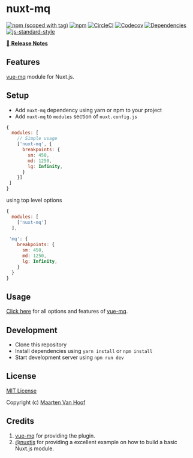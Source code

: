# nuxt-mq
[![npm (scoped with tag)](https://img.shields.io/npm/v/nuxt-mq/latest.svg?style=flat-square)](https://npmjs.com/package/nuxt-mq)
[![npm](https://img.shields.io/npm/dt/nuxt-mq.svg?style=flat-square)](https://npmjs.com/package/nuxt-mq)
[![CircleCI](https://img.shields.io/circleci/project/github/vanhoofmaarten/nuxt-mq.svg?style=flat-square)](https://circleci.com/gh/vanhoofmaarten/nuxt-mq)
[![Codecov](https://img.shields.io/codecov/c/github/vanhoofmaarten/nuxt-mq.svg?style=flat-square)](https://codecov.io/gh/vanhoofmaarten/nuxt-mq)
[![Dependencies](https://david-dm.org/vanhoofmaarten/nuxt-mq/status.svg?style=flat-square)](https://david-dm.org/vanhoofmaarten/nuxt-mq)
[![js-standard-style](https://img.shields.io/badge/code_style-standard-brightgreen.svg?style=flat-square)](http://standardjs.com)

> 

[📖 **Release Notes**](./CHANGELOG.md)

## Features

[vue-mq](/AlexandreBonaventure/vue-mq) module for Nuxt.js.

## Setup
- Add `nuxt-mq` dependency using yarn or npm to your project
- Add `nuxt-mq` to `modules` section of `nuxt.config.js`

```js
{
  modules: [
    // Simple usage
    ['nuxt-mq', {
      breakpoints: {
        sm: 450,
        md: 1250,
        lg: Infinity,
      }
    }]
 ]
}
```
using top level options

```js
{
  modules: [
    ['nuxt-mq']
  ],
 
 'mq': {
    breakpoints: {
      sm: 450,
      md: 1250,
      lg: Infinity,
    }
  }
}
```

## Usage

[Click here](/AlexandreBonaventure/vue-mq) for all options and features of [vue-mq](/AlexandreBonaventure/vue-mq).

## Development

- Clone this repository
- Install dependencies using `yarn install` or `npm install`
- Start development server using `npm run dev`

## License

[MIT License](./LICENSE)

Copyright (c) [Maarten Van Hoof](https://mrtnvh.com)

## Credits

1. [vue-mq](/AlexandreBonaventure/vue-mq) for providing the plugin.
2. [@nuxtjs](/analytics-module/nuxt-community/analytics-module) for providing a excellent example on how to build a basic Nuxt.js module.
